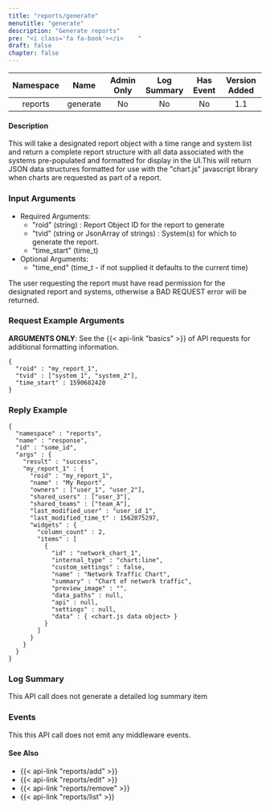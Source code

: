 ```yaml
---
title: "reports/generate"
menutitle: "generate"
description: "Generate reports"
pre: "<i class='fa fa-book'></i>	"
draft: false
chapter: false
---
```


| Namespace | Name | Admin Only | Log Summary | Has Event | Version Added
|:----------------:|:--------:|:--------:|:--------:|:--------:|:---:|
| reports | generate | No | No | No | 1.1 |

#### Description
This will take a designated report object with a time range and system list and return a complete report structure with all data associated with the systems pre-populated and formatted for display in the UI.This will return JSON data structures formatted for use with the "chart.js" javascript library when charts are requested as part of a report.

### Input Arguments
* Required Arguments: 
   * "roid" (string) : Report Object ID for the report to generate
   * "tvid" (string or JsonArray of strings) : System(s) for which to generate the report.
   * "time_start" (time_t)
* Optional Arguments:
   * "time_end" (time_t - if not supplied it defaults to the current time)

The user requesting the report must have read permission for the designated report and systems, otherwise a BAD REQUEST error will be returned.

### Request Example Arguments
**ARGUMENTS ONLY**: See the {{< api-link "basics" >}} of API requests for additional formatting information.

```
{
  "roid" : "my_report_1",
  "tvid" : ["system_1", "system_2"],
  "time_start" : 1590682420
}
```

### Reply Example
```
{
  "namespace" : "reports",
  "name" : "response",
  "id" : "some_id",
  "args" : {
    "result" : "success",
    "my_report_1" : {
      "roid" : "my_report_1",
      "name" : "My Report",
      "owners" : ["user_1", "user_2"],
      "shared_users" : ["user_3"],
      "shared_teams" : ["team_A"],
      "last_modified_user" : "user_id_1",
      "last_modified_time_t" : 1562075297,
      "widgets" : { 
        "column_count" : 2,
        "items" : [
          {
            "id" : "network_chart_1",
            "internal_type" : "chart:line",
            "custom_settings" : false,
            "name" : "Network Traffic Chart",
            "summary" : "Chart of network traffic",
            "preview_image" : "",
            "data_paths" : null,
            "api" : null,
            "settings" : null,
            "data" : { <chart.js data object> }
          }
        ]
      }
    }
  }
}
```
### Log Summary
This API call does not generate a detailed log summary item

### Events
This this API call does not emit any middleware events.

#### See Also
* {{< api-link "reports/add" >}}
* {{< api-link "reports/edit" >}}
* {{< api-link "reports/remove" >}}
* {{< api-link "reports/list" >}}
